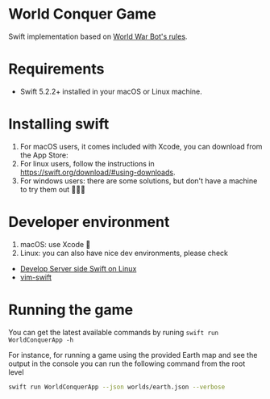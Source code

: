 # World Conquer Game

Swift implementation based on [World War Bot's rules](https://worldwarbot.com/about/).


# Requirements
* Swift 5.2.2+ installed in your macOS or Linux machine. 

# Installing swift
1. For macOS users, it comes included with Xcode, you can download from the App Store:
1. For linux users, follow the instructions in https://swift.org/download/#using-downloads. 
1. For windows users: there are some solutions, but don't have a machine to try them out 🤷🏽‍♂️

# Developer environment
1. macOS: use Xcode 🚀
1. Linux: you can also have nice dev environments, please check 
  * [Develop Server side Swift on Linux](https://medium.com/@joscdk/develop-server-side-swift-on-linux-a9ea56e805cc)
  * [vim-swift](https://github.com/toyamarinyon/vim-swift)

# Running the game
You can get the latest available commands by runing `swift run WorldConquerApp -h`

For instance, for running a game using the provided Earth map and see the output in the console you can run the following command from the root level
```bash
swift run WorldConquerApp --json worlds/earth.json --verbose
```
